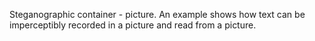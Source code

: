 Steganographic container - picture. An example shows how text can be imperceptibly recorded in a picture and read from a picture.